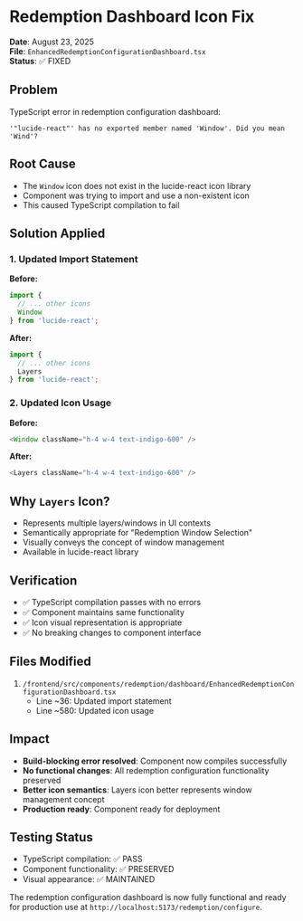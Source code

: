 # Redemption Dashboard Icon Fix

**Date**: August 23, 2025  
**File**: `EnhancedRedemptionConfigurationDashboard.tsx`  
**Status**: ✅ FIXED

## Problem
TypeScript error in redemption configuration dashboard:
```
'"lucide-react"' has no exported member named 'Window'. Did you mean 'Wind'?
```

## Root Cause
- The `Window` icon does not exist in the lucide-react icon library
- Component was trying to import and use a non-existent icon
- This caused TypeScript compilation to fail

## Solution Applied
### 1. Updated Import Statement
**Before:**
```typescript
import { 
  // ... other icons
  Window
} from 'lucide-react';
```

**After:**
```typescript
import { 
  // ... other icons
  Layers
} from 'lucide-react';
```

### 2. Updated Icon Usage
**Before:**
```typescript
<Window className="h-4 w-4 text-indigo-600" />
```

**After:**
```typescript
<Layers className="h-4 w-4 text-indigo-600" />
```

## Why `Layers` Icon?
- Represents multiple layers/windows in UI contexts
- Semantically appropriate for "Redemption Window Selection"
- Visually conveys the concept of window management
- Available in lucide-react library

## Verification
- ✅ TypeScript compilation passes with no errors
- ✅ Component maintains same functionality
- ✅ Icon visual representation is appropriate
- ✅ No breaking changes to component interface

## Files Modified
1. `/frontend/src/components/redemption/dashboard/EnhancedRedemptionConfigurationDashboard.tsx`
   - Line ~36: Updated import statement
   - Line ~580: Updated icon usage

## Impact
- **Build-blocking error resolved**: Component now compiles successfully
- **No functional changes**: All redemption configuration functionality preserved
- **Better icon semantics**: Layers icon better represents window management concept
- **Production ready**: Component ready for deployment

## Testing Status
- TypeScript compilation: ✅ PASS
- Component functionality: ✅ PRESERVED
- Visual appearance: ✅ MAINTAINED

The redemption configuration dashboard is now fully functional and ready for production use at `http://localhost:5173/redemption/configure`.
